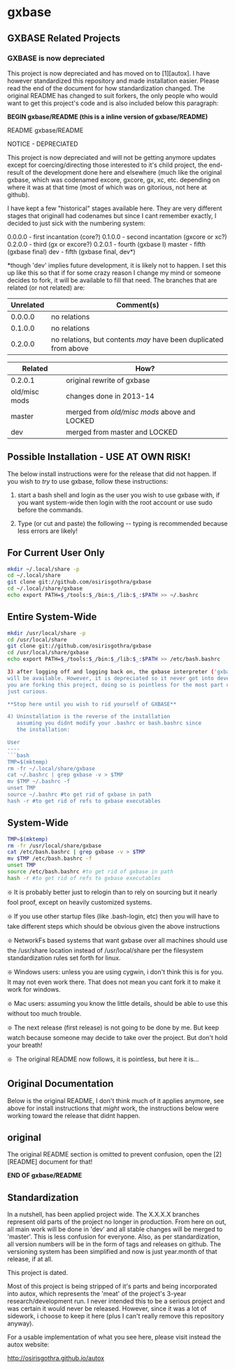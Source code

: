 <h1>gxbase</h1>
<h2>GXBASE Related Projects</h2>
<h3>GXBASE is now depreciated</h3>

This project is now depreciated and has moved on to [1][autox]. I have however
standardized this repository and made installation easier. Please read the end
of the document for how standardization changed. The original README has changed
to suit forkers, the only people who would want to get this project's code
and is also included below this paragraph:


**BEGIN gxbase/README (this is a inline version of gxbase/README)**

README
gxbase/README

NOTICE - DEPRECIATED

This project is now depreciated and will not be getting
anymore updates except for coercing/directing those interested
to it's child project, the end-result of the development done 
here and elsewhere (much like the original gxbase, which was
codenamed excore, gxcore, gx, xc, etc. depending on where it
was at that time (most of which was on gitorious, not here at
github).

I have kept a few "historical" stages available here. They are
very different stages that originall had codenames but since I
cant remember exactly, I decided to just sick with the numbering
system:

0.0.0.0 - first incantation (core?)
0.1.0.0 - second incantation (gxcore or xc?)
0.2.0.0 - third (gx or excore?)
0.2.0.1 - fourth (gxbase I)
master - fifth (gxbase final)
dev - fifth (gxbase final, dev*)

*though 'dev' implies future development, it is likely not to happen. I set this up like this so that if for some
crazy reason I change my mind or someone decides to fork, it will be available to fill that need. The branches that
are related (or not related) are:


Unrelated | Comment(s)
----------|-----------------------------------------------------------------------------------------
0.0.0.0   | no relations
0.1.0.0   | no relations
0.2.0.0   | no relations, but contents *may* have been duplicated from above


Related      | How?
-------------|--------------------------------------------------------------------------------------------------------------
0.2.0.1      |original rewrite of gxbase
old/misc mods|changes done in 2013-14
master       |merged from *old/misc mods* above and LOCKED
dev          |merged from master and LOCKED


Possible Installation - USE AT OWN RISK!
----------------------------------------------------------------------------------------------------------------------------

The below install instructions were for the release that did not happen. If you wish to *try* to use gxbase, follow
these instructions:

1) start a bash shell and login as the user you wish to use gxbase with, if you want system-wide then
   login with the root account or use sudo before the commands.

2) Type (or cut and paste) the following -- typing is recommended because less errors are likely!

For Current User Only
---------------------
```bash
mkdir ~/.local/share -p
cd ~/.local/share
git clone git://github.com/osirisgothra/gxbase
cd ~/.local/share/gxbase
echo export PATH=$_/tools:$_/bin:$_/lib:$_:$PATH >> ~/.bashrc
```

Entire System-Wide
------------------
```bash
mkdir /usr/local/share -p
cd /usr/local/share
git clone git://github.com/osirisgothra/gxbase
cd /usr/local/share/gxbase
echo export PATH=$_/tools:$_/bin:$_/lib:$_:$PATH >> /etc/bash.bashrc

3) after logging off and logging back on, the gxbase interpreter ('gxbase') and it's tools
will be available. However, it is depreciated so it never got into development, so unless
you are forking this project, doing so is pointless for the most part unless you are
just curious.

**Stop here until you wish to rid yourself of GXBASE**

4) Uninstallation is the reverse of the installation
   assuming you didnt modify your .bashrc or bash.bashrc since
   the installation:

User
----
```bash
TMP=$(mktemp)
rm -fr ~/.local/share/gxbase
cat ~/.bashrc | grep gxbase -v > $TMP
mv $TMP ~/.bashrc -f
unset TMP
source ~/.bashrc #to get rid of gxbase in path
hash -r #to get rid of refs to gxbase executables
```

System-Wide
-----------
```bash
TMP=$(mktemp)
rm -fr /usr/local/share/gxbase
cat /etc/bash.bashrc | grep gxbase -v > $TMP
mv $TMP /etc/bash.bashrc -f
unset TMP
source /etc/bash.bashrc #to get rid of gxbase in path
hash -r #to get rid of refs to gxbase executables
```

:sparkle:&nbsp;It is probably better just to relogin than to rely on sourcing but
it nearly fool proof, except on heavily customized systems.

:sparkle:&nbsp;If you use other startup files (like .bash-login, etc) then you will
have to take different steps which should be obvious given the above instructions

:sparkle:&nbsp;NetworkFs based systems that want gxbase over all machines should use
the /usr/share location instead of /usr/local/share per the filesystem standardization
rules set forth for linux.

:sparkle:&nbsp;Windows users: unless you are using cygwin, i don't think this is
for you. It may not even work there. That does not mean you cant fork it to make
it work for windows.

:sparkle:&nbsp;Mac users: assuming you know the little details, should be able to
use this without too much trouble.

:sparkle:&nbsp;The next release (first release) is not going to be done by me. But keep
watch because someone may decide to take over the project. But don't hold your breath!

:sparkle:&nbsp; The original README now follows, it is pointless, but here it is...






Original Documentation
----------------------------------------------------------------------------------------------------------------------------

Below is the original README, I don't think much of it applies anymore, see above for install instructions
that *might* work, the instructions below were working toward the release that didnt happen.



original
----------------------------------------------------------------------------------------------------------------------------
The original README section is omitted to prevent confusion, open
the [2][README] document for that!



**END OF gxbase/README**

Standardization
---------------

In a nutshell, has been applied project wide. The X.X.X.X branches represent old parts of the project
no longer in production. From here on out, all main work will be done in 'dev' and all stable changes will be 
merged to 'master'. This is less confusion for everyone. Also, as per standardization, all version numbers will be in
the form of tags and releases on github. The versioning system has been simplified and now is just year.month of that
release, if at all.

This project is dated.

Most of this project is being stripped of it's parts and being incorporated into autox, which represents the 'meat'
of the project's 3-year research/development run. I never intended this to be a serious project and was certain
it would never be released. However, since it was a lot of sidework, i choose to keep it here (plus I can't really
remove this repository anyway).

For a usable implementation of what you see here, please visit instead the autox website:

http://osirisgothra.github.io/autox

[1]:http://osirisgothra.github.io/autox
[2]:http://github.com/osirisgothra/gxbase/blob/master/README

